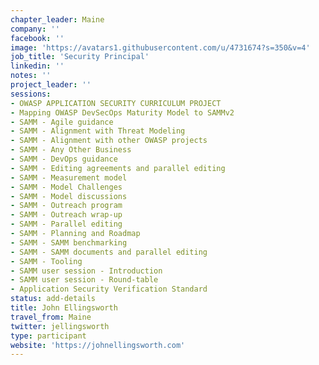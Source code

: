 ```yaml
---
chapter_leader: Maine
company: ''
facebook: ''
image: 'https://avatars1.githubusercontent.com/u/4731674?s=350&v=4'
job_title: 'Security Principal'
linkedin: ''
notes: ''
project_leader: ''
sessions: 
- OWASP APPLICATION SECURITY CURRICULUM PROJECT
- Mapping OWASP DevSecOps Maturity Model to SAMMv2
- SAMM - Agile guidance
- SAMM - Alignment with Threat Modeling
- SAMM - Alignment with other OWASP projects
- SAMM - Any Other Business
- SAMM - DevOps guidance
- SAMM - Editing agreements and parallel editing
- SAMM - Measurement model
- SAMM - Model Challenges
- SAMM - Model discussions
- SAMM - Outreach program
- SAMM - Outreach wrap-up
- SAMM - Parallel editing
- SAMM - Planning and Roadmap
- SAMM - SAMM benchmarking
- SAMM - SAMM documents and parallel editing
- SAMM - Tooling
- SAMM user session - Introduction
- SAMM user session - Round-table
- Application Security Verification Standard
status: add-details
title: John Ellingsworth
travel_from: Maine
twitter: jellingsworth
type: participant
website: 'https://johnellingsworth.com'
---
```


<!-- put more details about participant here -->
